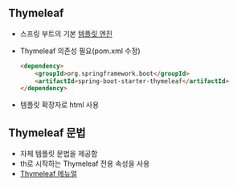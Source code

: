 ## Thymeleaf
* 스프링 부트의 기본 [템플릿 엔진](https://github.com/yoojinhee03/TIL/blob/master/Spring/Template%20Engine.md#%ED%85%9C%ED%94%8C%EB%A6%BF-%EC%97%94%EC%A7%84)

* Thymeleaf 의존성 필요(pom.xml 수정)

  ```html
  <dependency>
      <groupId>org.springframework.boot</groupId>
      <artifactId>spring-boot-starter-thymeleaf</artifactId>
  </dependency>
  ```

* 템플릿 확장자로 html 사용


## Thymeleaf 문법
* 자체 템플릿 문법을 제공함
* th로 시작하는 Thymeleaf 전용 속성을 사용
* [Thymeleaf 메뉴얼](https://www.thymeleaf.org/doc/tutorials/3.0/usingthymeleaf.html)



